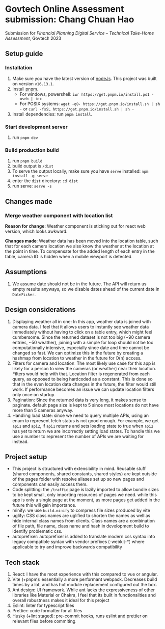 # Govtech Online Assessment submission: Chang Chuan Hao

Submission for *Financial Planning Digital Service – Technical Take-Home Assessment*, Govtech 2023

## Setup guide

### Installation

1. Make sure you have the latest version of [nodeJs](https://nodejs.org/en/). This project was built on version `v16.13.1`.
2. Install [pnpm](https://pnpm.io/installation).
   - For windows, powershell: `iwr https://get.pnpm.io/install.ps1 -useb | iex`
   - For POSIX systems: `wget -qO- https://get.pnpm.io/install.sh | sh -` or `curl -fsSL https://get.pnpm.io/install.sh | sh -`
3. Install dependencies: run `pnpm install`.

### Start development server

1. run `pnpm dev`

### Build production build

1. run `pnpm build`
2. build output is `/dist`
3. To serve the output locally, make sure you have `serve` installed: `npm install -g serve`
4. enter the `dist` directory: `cd dist`
5. run serve: `serve -s`

## Changes made

### Merge weather component with location list

**Reason for change**: Weather component is sticking out for react web version, which looks awkward.

**Changes made**: Weather data has been moved into the location table, such that for each camera location
we also know the weather at the location at the point in time. To compensate for the added length of each
 entry in the table, camera ID is hidden when a mobile viewport is detected.

## Assumptions

1. We assume date should not be in the future. The API will return us empty results anyways, so we disable dates ahead of the current date in `DatePicker`.

## Design considerations

1. Displaying weather all in one: In this app, weather data is joined with camera data. I feel that it allows users to instantly see weather data immediately without having to click on a table entry, which might feel cumbersome. Since the returned dataset is not too big (~90 camera entries, ~50 weather), joining with a simple for loop should not be too computationally intensive, especially since date and time cannot be changed so fast. We can optimize this in the future by creating a hashmap from location to weather in the future for O(n) access.
2. Filters for camera and location: The most likely use case for this app is likely for a person to view the cameras (or weather) near their location. Filters would help with that. Location filter is regenerated from each query, as opposed to being hardcoded as a constant. This is done so that in the even location data changes in the future, the filter would still work. If performance becomes an issue we can update location filters only once on startup.
3. Pagination: Since the returned data is very long, it makes sense to paginate. default page size is kept to 5 since most locations do not have more than 5 cameras anyway.
4. Handling load state: since we need to query multiple APIs, using an enum to represent fetch status is not good enough. For example, we get `api1` and `api2`, if `api1` returns and sets loading state to true when `api2` has yet to return we are incorrectly setting load states. To handle this we use a number to represent the number of APIs we are waiting for instead.

## Project setup

- This project is structured with extensibility in mind. Reusable stuff (shared components, shared constants, shared styles) are kept outside of the pages folder with resolve aliases set up so new pages and components can easily access them.
- Code splitting: the `/traffic` page is lazily imported to allow bundle sizes to be kept small, only importing resources of pages we need. while this app is only a single page at the moment, as more pages get added in the future this will gain importance.
- minify: we use `build.minify` to compress file sizes produced by vite
- uglify: CSS class names are uglified to shorten the names as well as hide internal class names from clients. Class names are a combination of file path, file name, class name and hash in development build to identify problematic css.
- autoprefixer: autoprefixer is added to translate modern css syntax into legacy compatible syntax with vendor prefixes (-webkit-*) where applicable to try and improve backwards compatibility

## Tech stack

1. React: I have the most experience with this compared to vue or angular.
2. Vite (+pnpm): essentially a more performant webpack. Decreases build times by a lot, and has hot module replacement configured out the box.
3. Ant design: UI framework. While ant lacks the expressiveness of other libraries like Material or Chakra, I feel that its built in functionalities and overall robustness makes it ideal for this project
4. Eslint: linter for typescript files
5. Prettier: code formatter for all files
6. Husky (+lint staged): pre-commit hooks, runs eslint and prettier on relevant files before commiting.
